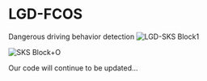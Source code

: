 # LGD-FCOS
Dangerous driving behavior detection
![LGD-SKS Block1](https://github.com/Northcandle/LGD-FCOS/assets/52914742/6f922f03-2b08-4918-99a8-ec7383b15162)


![SKS Block+O](https://github.com/Northcandle/LGD-FCOS/assets/52914742/1ccfb749-fd73-45cd-a7c8-500f54c311e5)

Our code will continue to be updated...

